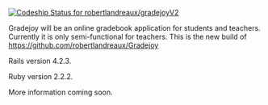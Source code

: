 [ ![Codeship Status for robertlandreaux/gradejoyV2](https://codeship.com/projects/5688b8f0-000e-0133-bb3e-3279d33192fa/status?branch=master)](https://codeship.com/projects/88255)

Gradejoy will be an online gradebook application for students and teachers. Currently it is only semi-functional for teachers. This is the new build of https://github.com/robertlandreaux/Gradejoy

Rails version 4.2.3.

Ruby version 2.2.2.

More information coming soon.
